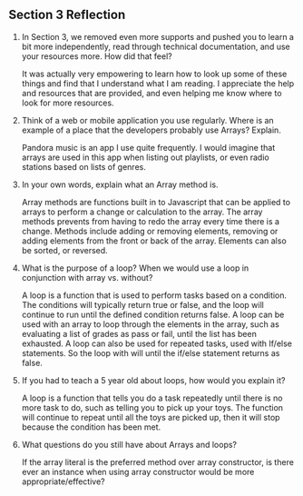 ## Section 3 Reflection

1. In Section 3, we removed even more supports and pushed you to learn a bit more independently, read through technical documentation, and use your resources more. How did that feel?

    It was actually very empowering to learn how to look up some of these things and find that I understand what I am reading. I appreciate the help and resources that are provided, and even helping me know where to look for more resources.

2. Think of a web or mobile application you use regularly. Where is an example of a place that the developers probably use Arrays? Explain.

    Pandora music is an app I use quite frequently. I would imagine that arrays are used in this app when listing out playlists, or even radio stations based on lists of genres.

3. In your own words, explain what an Array method is.

    Array methods are functions built in to Javascript that can be applied to arrays to perform a change or calculation to the array. The array methods prevents from having to redo the array every time there is a change. Methods include adding or removing elements, removing or adding elements from the front or back of the array. Elements can also be sorted, or reversed.

4. What is the purpose of a loop? When we would use a loop in conjunction with array vs. without?

    A loop is a function that is used to perform tasks based on a condition. The conditions will typically return true or false, and the loop will continue to run until the defined condition returns false.
    A loop can be used with an array to loop through the elements in the array, such as evaluating a list of grades as pass or fail, until the list has been exhausted.
    A loop can also be used for repeated tasks, used with If/else statements. So the loop with will until the if/else statement returns as false.

5. If you had to teach a 5 year old about loops, how would you explain it?

    A loop is a function that tells you do a task repeatedly until there is no more task to do, such as telling you to pick up your toys. The function will continue to repeat until all the toys are picked up, then it will stop because the condition has been met.

6. What questions do you still have about Arrays and loops?

    If the array literal is the preferred method over array constructor, is there ever an instance when using array constructor would be more appropriate/effective?
